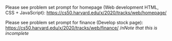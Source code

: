 Please see problem set prompt for homepage (Web development HTML, CSS + JavaScript):
https://cs50.harvard.edu/x/2020/tracks/web/homepage/

Please see problem set prompt for finance (Develop stock page):
https://cs50.harvard.edu/x/2020/tracks/web/finance/
/n*Note that this is incomplete*

